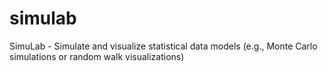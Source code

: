# simulab
SimuLab - Simulate and visualize statistical data models (e.g., Monte Carlo simulations or random walk visualizations)

